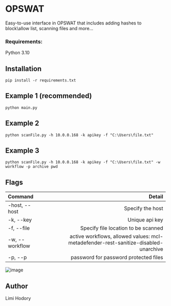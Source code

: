 # OPSWAT
Easy-to-use interface in OPSWAT that includes adding hashes to block\allow list, scanning files and more...

### Requirements:

Python 3.10

## Installation

```
pip install -r requirements.txt
```
## Example 1 (recommended)
```
python main.py
```
## Example 2
```
python scanFile.py -h 10.0.0.168 -k apikey -f "C:\Users\file.txt" 
```
## Example 3
```
python scanFile.py -h 10.0.0.168 -k apikey -f "C:\Users\file.txt" -w workflow -p archive pwd
```

## Flags

Command | Detail
:-- | --:
-host, --host | Specify the host
-k, --key | Unique api key
-f, --file | Specify file location to be scanned
-w, --workflow | active workflows, allowed values: mcl-metadefender-rest-sanitize-disabled-unarchive
-p, --p | password for password protected files
 

![image](https://user-images.githubusercontent.com/83369474/166483648-213132d8-476c-4bd2-a7b8-e4d47e97ab7d.png)


## Author

Limi Hodory
